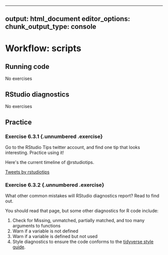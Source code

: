 
---
output: html_document
editor_options:
  chunk_output_type: console
---

# Workflow: scripts

## Running code

No exercises

## RStudio diagnostics

No exercises

## Practice

### Exercise <span class="exercise-number">6.3.1</span> {.unnumbered .exercise}

<div class='question'>
Go to the RStudio Tips twitter account, <https://twitter.com/rstudiotips> and find one tip that looks interesting. Practice using it!
</div>

<div class='answer'>

Here's the current timeline of \@rstudiotips.

<a class="twitter-timeline" href="https://twitter.com/rstudiotips?ref_src=twsrc%5Etfw">Tweets by rstudiotips</a> <script async src="https://platform.twitter.com/widgets.js" charset="utf-8"></script>

</div>

### Exercise <span class="exercise-number">6.3.2</span> {.unnumbered .exercise}

<div class='question'>
What other common mistakes will RStudio diagnostics report?
Read <https://support.rstudio.com/hc/en-us/articles/205753617-Code-Diagnostics> to find out.
</div>

<div class='answer'>

You should read that page, but some other diagnostics for R code include:

1.  Check for Missing, unmatched, partially matched, and too many arguments to functions
1.  Warn if a variable is not defined
1.  Warn if a variable is defined but not used
1.  Style diagnostics to ensure the code conforms to the [tidyverse style guide](http://adv-r.had.co.nz/Style.html).

</div>

